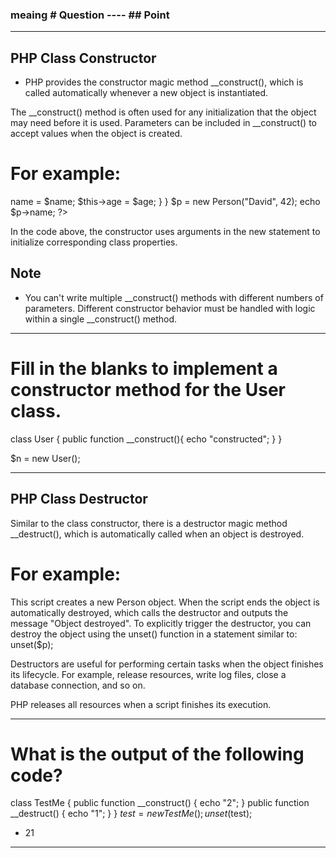 ### meaing # Question ---- ## Point

---------------------------------------------------------
## PHP Class Constructor
- PHP provides the constructor magic method __construct(), which is called automatically whenever a new object is instantiated.

<?php
class Person {
    public function __construct() {
        echo "Object created";
    }
}
$p = new Person();
?>

The __construct() method is often used for any initialization that the object may need before it is used. Parameters can be included in __construct() to accept values when the object is created.


# For example:
<?php
class Person {
    public $name;
    public $age;
    public function __construct($name, $age) {
        $this->name = $name;
        $this->age = $age;
    }
}
$p = new Person("David", 42);
echo $p->name;
?>

In the code above, the constructor uses arguments in the new statement to initialize corresponding class properties.


## Note
- You can't write multiple __construct() methods with different numbers of parameters. Different constructor behavior must be handled with logic within a single __construct() method.

---------------------------------------------------------
# Fill in the blanks to implement a constructor method for the User class.

class User {
    public function __construct(){
    echo "constructed";
  }
}

$n = new User();

---------------------------------------------------------

## PHP Class Destructor

Similar to the class constructor, there is a destructor magic method __destruct(), which is automatically called when an object is destroyed.

# For example:

<?php
class Person {
    public function __destruct() {
        echo "Object destroyed";
    }
}
$p = new Person();
?>

This script creates a new Person object. When the script ends the object is automatically destroyed, which calls the destructor and outputs the message "Object destroyed".
To explicitly trigger the destructor, you can destroy the object using the unset() function in a statement similar to: unset($p);

Destructors are useful for performing certain tasks when the object finishes its lifecycle. For example, release resources, write log files, close a database connection, and so on.

PHP releases all resources when a script finishes its execution.

---------------------------------------------------------

# What is the output of the following code?

class TestMe {
  public function __construct() { echo "2"; }
  public function __destruct() { echo "1"; }
}
$test = new TestMe();
unset($test);

- 21

---------------------------------------------------------